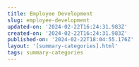 ```yaml
---
title: Employee Development
slug: employee-development
updated-on: '2024-02-22T16:24:31.983Z'
created-on: '2024-02-22T16:24:31.983Z'
published-on: '2024-02-22T18:04:55.176Z'
layout: '[summary-categories].html'
tags: summary-categories
---
```




